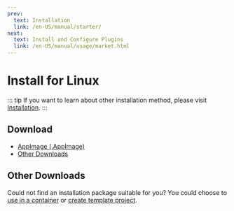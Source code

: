 ```yaml
---
prev:
  text: Installation
  link: /en-US/manual/starter/
next:
  text: Install and Configure Plugins
  link: /en-US/manual/usage/market.html
---
```


# Install for Linux

::: tip
If you want to learn about other installation method, please visit [Installation](./index.md).
:::

## Download

- [AppImage (.AppImage)](https://k.ilharp.cc/linux.AppImage)
- [Other Downloads](https://github.com/koishijs/koishi-desktop/releases)

## Other Downloads

Could not find an installation package suitable for you? You could choose to [use in a container](./docker.md) or [create template project](./boilerplate.md).

